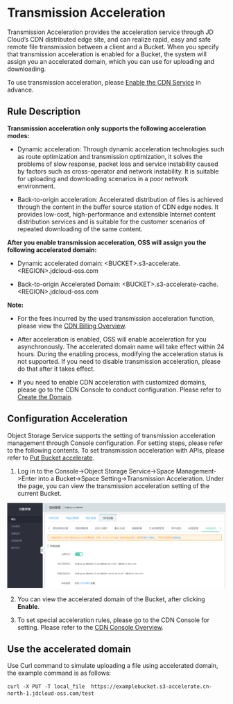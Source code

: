 # Transmission Acceleration

Transmission Acceleration provides the acceleration service through JD Cloud’s CDN distributed edge site, and can realize rapid, easy and safe remote file transmission between a client and a Bucket. When you specify that transmission acceleration is enabled for a Bucket, the system will assign you an accelerated domain, which you can use for uploading and downloading.

To use transmission acceleration, please [Enable the CDN Service](https://docs.jdcloud.com/en/cdn/open-cdn-service) in advance.

## Rule Description

**Transmission acceleration only supports the following acceleration modes:**

- Dynamic acceleration: Through dynamic acceleration technologies such as route optimization and transmission optimization, it solves the problems of slow response, packet loss and service instability caused by factors such as cross-operator and network instability. It is suitable for uploading and downloading scenarios in a poor network environment.

- Back-to-origin acceleration: Accelerated distribution of files is achieved through the content in the buffer source station of CDN edge nodes. It provides low-cost, high-performance and extensible Internet content distribution services and is suitable for the customer scenarios of repeated downloading of the same content.

**After you enable transmission acceleration, OSS will assign you the following accelerated domain:**

- Dynamic accelerated domain: \<BUCKET\>.s3-accelerate.\<REGION\>.jdcloud-oss.com

- Back-to-origin Accelerated Domain: \<BUCKET\>.s3-accelerate-cache.\<REGION\>.jdcloud-oss.com

**Note:**

- For the fees incurred by the used transmission acceleration function, please view the [CDN Billing Overview](https://docs.jdcloud.com/en/cdn/billing-overview).

- After acceleration is enabled, OSS will enable acceleration for you asynchronously. The accelerated domain name will take effect within 24 hours. During the enabling process, modifying the acceleration status is not supported. If you need to disable transmission acceleration, please do that after it takes effect.

- If you need to enable CDN acceleration with customized domains, please go to the CDN Console to conduct configuration. Please refer to [Create the Domain](https://docs.jdcloud.com/en/cdn/create-domain).

## Configuration Acceleration

Object Storage Service supports the setting of transmission acceleration management through Console configuration. For setting steps, please refer to the following contents. To set transmission acceleration with APIs, please refer to [Put Bucket accelerate](../API-Reference-S3-Compatible/Compatibility-API/Operations-On-Bucket/PUT-Bucket-accelerate.md).

1. Log in to the Console->Object Storage Service->Space Management->Enter into a Bucket->Space Setting->Transmission Acceleration. Under the page, you can view the transmission acceleration setting of the current Bucket.

![accelerate-1](../../../../../image/Object-Storage-Service/OSS-164.png)

2. You can view the accelerated domain of the Bucket, after clicking **Enable**.

3. To set special acceleration rules, please go to the CDN Console for setting. Please refer to the [CDN Console Overview](https://docs.jdcloud.com/en/cdn/console-introduction).

## Use the accelerated domain

Use Curl command to simulate uploading a file using accelerated domain, the example command is as follows:

```
curl -X PUT -T local_file  https://examplebucket.s3-accelerate.cn-north-1.jdcloud-oss.com/test
```

